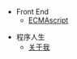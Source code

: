 <!--
 * @Author:JDR
 * @Date: 2020-08-03 11:12:29
 * @LastEditTime: 2020-08-17 16:47:14
 * @LastEditors: Please set LastEditors
 * @Description: 导航栏
 * @FilePath: \JDR_Blog\docs\_navbar.md
--> 

* Front End
  * [ECMAscript](Front_End/ECMAscript/)


<!-- 
  * [Typescript](Front_End/Typescript/)
  * [HTTP](Front_End/HTTP/)
  * [Vue](Front_End/Vue/)
  * [React](Front_End/React/)
  * [Node](Front_End/Node/)
  * [Git](Front_End/Git/)
  * [小程序](Front_End/Applets/)
  * [可视化](Front_End/Visualization/)
  * [项目](Front_End/Project/) 
  -->

<!-- 
* 读书笔记
  * [技术](Reading_note/)
  * [传记](Reading_note/)
  * [小说](Reading_note/)
  * [其他](Reading_note/)
  -->
* 程序人生
  * [关于我](Procedural_life/About_Me.md)
